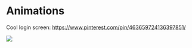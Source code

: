 # Animations

Cool login screen:
https://www.pinterest.com/pin/463659724136397851/

![](./github/cool_login.gif)
